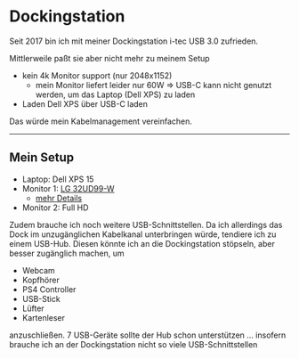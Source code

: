 # Dockingstation

Seit 2017 bin ich mit meiner Dockingstation i-tec USB 3.0 zufrieden.

Mittlerweile paßt sie aber nicht mehr zu meinem Setup

* kein 4k Monitor support (nur 2048x1152)
  * mein Monitor liefert leider nur 60W => USB-C kann nicht genutzt werden, um das Laptop (Dell XPS) zu laden 
* Laden Dell XPS über USB-C laden

Das würde mein Kabelmanagement vereinfachen.

---

## Mein Setup

* Laptop: Dell XPS 15
* Monitor 1: [LG 32UD99-W](https://www.technikempfehlung.de/testberichte/erfahrungsbericht-lg-32ud99-w-4k-monitor-im-einsatz)
  * [mehr Details](https://www.hardwareluxx.de/index.php/artikel/hardware/monitore/45663-lg-32ud99-w-im-test-mit-hdr-support.html)
* Monitor 2: Full HD

Zudem brauche ich noch weitere USB-Schnittstellen. Da ich allerdings das Dock im unzugänglichen Kabelkanal unterbringen würde, tendiere ich zu einem USB-Hub. Diesen könnte ich an die Dockingstation stöpseln, aber besser zugänglich machen, um

* Webcam
* Kopfhörer
* PS4 Controller
* USB-Stick
* Lüfter
* Kartenleser

anzuschließen. 7 USB-Geräte sollte der Hub schon unterstützen ... insofern brauche ich an der Dockingstation nicht so viele USB-Schnittstellen

